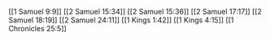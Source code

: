 [[1 Samuel 9:9]]
[[2 Samuel 15:34]]
[[2 Samuel 15:36]]
[[2 Samuel 17:17]]
[[2 Samuel 18:19]]
[[2 Samuel 24:11]]
[[1 Kings 1:42]]
[[1 Kings 4:15]]
[[1 Chronicles 25:5]]
